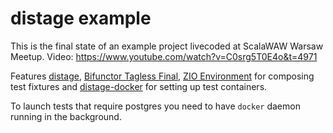 # distage example

This is the final state of an example project livecoded at ScalaWAW Warsaw Meetup. Video: https://www.youtube.com/watch?v=C0srg5T0E4o&t=4971

Features [distage](https://izumi.7mind.io/latest/release/doc/distage/),
[Bifunctor Tagless Final](https://github.com/7mind/izumi/blob/v0.10.0-M5/fundamentals/fundamentals-bio/src/main/scala/izumi/functional/bio/package.scala),
[ZIO Environment](https://zio.dev) for composing test fixtures and [distage-docker](https://github.com/7mind/distage-example/blob/leaderboard/src/test/scala/leaderboard/PostgresDockerModule.scala) for setting up test containers.

To launch tests that require postgres you need to have `docker` daemon running in the background.
